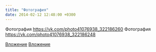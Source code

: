 ```yaml
---
title: "Фотография"
date: 2014-02-12 12:48:00 +0300
---
```


Фотография
https://vk.com/photo41076938_322186260
Фотография
https://vk.com/photo41076938_322186248

[Вложение](https://vk.com/photo41076938_322186260)
[Вложение](https://vk.com/photo41076938_322186248)
